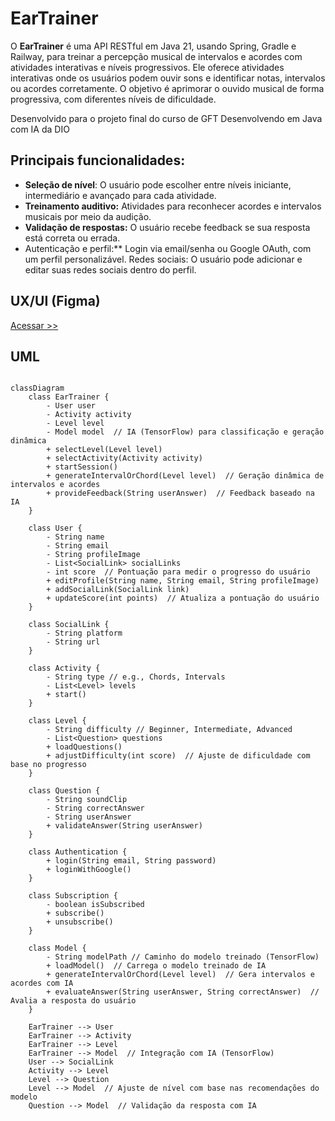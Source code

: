 # EarTrainer
O **EarTrainer** é uma API RESTful em Java 21, usando Spring, Gradle e Railway, para treinar a percepção musical de intervalos e acordes com atividades interativas e níveis progressivos.
Ele oferece atividades interativas onde os usuários podem ouvir sons e identificar notas, intervalos ou acordes corretamente. O objetivo é aprimorar o ouvido musical de forma progressiva, com diferentes níveis de dificuldade.

Desenvolvido para o projeto final do curso de GFT Desenvolvendo em Java com IA da DIO

## Principais funcionalidades:
- **Seleção de nível**: O usuário pode escolher entre níveis iniciante, intermediário e avançado para cada atividade.
- **Treinamento auditivo:** Atividades para reconhecer acordes e intervalos musicais por meio da audição.
- **Validação de respostas:** O usuário recebe feedback se sua resposta está correta ou errada.
- Autenticação e perfil:** Login via email/senha ou Google OAuth, com um perfil personalizável.
Redes sociais: O usuário pode adicionar e editar suas redes sociais dentro do perfil.

## UX/UI (Figma)

[Acessar >>](https://www.figma.com/design/nWdoJYqm70ZisZ8qdeG17V/EarTrainer?node-id=0-1&t=5aYB5z8hnFgClNc2-1)

## UML
```plantuml

classDiagram
    class EarTrainer {
        - User user
        - Activity activity
        - Level level
        - Model model  // IA (TensorFlow) para classificação e geração dinâmica
        + selectLevel(Level level)
        + selectActivity(Activity activity)
        + startSession()
        + generateIntervalOrChord(Level level)  // Geração dinâmica de intervalos e acordes
        + provideFeedback(String userAnswer)  // Feedback baseado na IA
    }

    class User {
        - String name
        - String email
        - String profileImage
        - List<SocialLink> socialLinks
        - int score  // Pontuação para medir o progresso do usuário
        + editProfile(String name, String email, String profileImage)
        + addSocialLink(SocialLink link)
        + updateScore(int points)  // Atualiza a pontuação do usuário
    }

    class SocialLink {
        - String platform
        - String url
    }

    class Activity {
        - String type // e.g., Chords, Intervals
        - List<Level> levels
        + start()
    }

    class Level {
        - String difficulty // Beginner, Intermediate, Advanced
        - List<Question> questions
        + loadQuestions()
        + adjustDifficulty(int score)  // Ajuste de dificuldade com base no progresso
    }

    class Question {
        - String soundClip
        - String correctAnswer
        - String userAnswer
        + validateAnswer(String userAnswer)
    }

    class Authentication {
        + login(String email, String password)
        + loginWithGoogle()
    }

    class Subscription {
        - boolean isSubscribed
        + subscribe()
        + unsubscribe()
    }

    class Model {
        - String modelPath // Caminho do modelo treinado (TensorFlow)
        + loadModel()  // Carrega o modelo treinado de IA
        + generateIntervalOrChord(Level level)  // Gera intervalos e acordes com IA
        + evaluateAnswer(String userAnswer, String correctAnswer)  // Avalia a resposta do usuário
    }

    EarTrainer --> User
    EarTrainer --> Activity
    EarTrainer --> Level
    EarTrainer --> Model  // Integração com IA (TensorFlow)
    User --> SocialLink
    Activity --> Level
    Level --> Question
    Level --> Model  // Ajuste de nível com base nas recomendações do modelo
    Question --> Model  // Validação da resposta com IA

```

